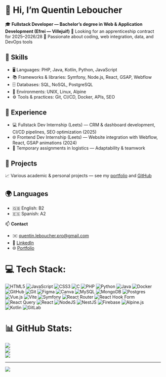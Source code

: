 # 👋 Hi, I’m Quentin Leboucher

🎓 **Fullstack Developer — Bachelor’s degree in Web & Application Development (Efrei — Villejuif)**
💼 Looking for an apprenticeship contract for 2025–2026/28
📍 Passionate about coding, web integration, data, and DevOps tools

## 🔧 Skills

* 🖥️ Languages: PHP, Java, Kotlin, Python, JavaScript
* 📚 Frameworks & libraries: Symfony, Node.js, React, GSAP, Webflow
* 🗄️ Databases: SQL, NoSQL, PostgreSQL
* 🐧 Environments: UNIX, Linux, Alpine
* ⚙️ Tools & practices: Git, CI/CD, Docker, APIs, SEO

## 🚀 Experience

* 💻 Fullstack Dev Internship (Leets) — CRM & dashboard development, CI/CD pipelines, SEO optimization (2025)
* 🌐 Frontend Dev Internship (Leets) — Website integration with Webflow, React, GSAP animations (2024)
* 🛒 Temporary assignments in logistics — Adaptability & teamwork

## 📂 Projects

📈 Various academic & personal projects — see my [portfolio](https://ssait0o.github.io/Portfolio/) and [GitHub](https://github.com/ssait0o)

## 🌍 Languages

* 🇬🇧 English: B2
* 🇪🇸 Spanish: A2

📫 **Contact**

* ✉️ [quentin.leboucher.pro@gmail.com](mailto:quentin.leboucher.pro@gmail.com)
* 🔗 [LinkedIn](https://www.linkedin.com/in/quentin-leboucher/)
* 🌐 [Portfolio](https://ssait0o.github.io/Portfolio/)


# 💻 Tech Stack:
![HTML5](https://img.shields.io/badge/html5-%23E34F26.svg?style=for-the-badge&logo=html5&logoColor=white) ![JavaScript](https://img.shields.io/badge/javascript-%23323330.svg?style=for-the-badge&logo=javascript&logoColor=%23F7DF1E) ![CSS3](https://img.shields.io/badge/css3-%231572B6.svg?style=for-the-badge&logo=css3&logoColor=white) ![C](https://img.shields.io/badge/c-%2300599C.svg?style=for-the-badge&logo=c&logoColor=white) ![PHP](https://img.shields.io/badge/php-%23777BB4.svg?style=for-the-badge&logo=php&logoColor=white) ![Python](https://img.shields.io/badge/python-3670A0?style=for-the-badge&logo=python&logoColor=ffdd54) ![Java](https://img.shields.io/badge/java-%23ED8B00.svg?style=for-the-badge&logo=openjdk&logoColor=white) ![Docker](https://img.shields.io/badge/docker-%230db7ed.svg?style=for-the-badge&logo=docker&logoColor=white) ![GitHub](https://img.shields.io/badge/github-%23121011.svg?style=for-the-badge&logo=github&logoColor=white) ![Git](https://img.shields.io/badge/git-%23F05033.svg?style=for-the-badge&logo=git&logoColor=white) ![Figma](https://img.shields.io/badge/figma-%23F24E1E.svg?style=for-the-badge&logo=figma&logoColor=white) ![Canva](https://img.shields.io/badge/Canva-%2300C4CC.svg?style=for-the-badge&logo=Canva&logoColor=white) ![MySQL](https://img.shields.io/badge/mysql-4479A1.svg?style=for-the-badge&logo=mysql&logoColor=white) ![MongoDB](https://img.shields.io/badge/MongoDB-%234ea94b.svg?style=for-the-badge&logo=mongodb&logoColor=white) ![Postgres](https://img.shields.io/badge/postgres-%23316192.svg?style=for-the-badge&logo=postgresql&logoColor=white) ![Vue.js](https://img.shields.io/badge/vue.js-%2335495e.svg?style=for-the-badge&logo=vuedotjs&logoColor=%234FC08D) ![Vite](https://img.shields.io/badge/vite-%23646CFF.svg?style=for-the-badge&logo=vite&logoColor=white) ![Symfony](https://img.shields.io/badge/symfony-%23000000.svg?style=for-the-badge&logo=symfony&logoColor=white) ![React Router](https://img.shields.io/badge/React_Router-CA4245?style=for-the-badge&logo=react-router&logoColor=white) ![React Hook Form](https://img.shields.io/badge/React%20Hook%20Form-%23EC5990.svg?style=for-the-badge&logo=reacthookform&logoColor=white) ![React Query](https://img.shields.io/badge/-React%20Query-FF4154?style=for-the-badge&logo=react%20query&logoColor=white) ![React](https://img.shields.io/badge/react-%2320232a.svg?style=for-the-badge&logo=react&logoColor=%2361DAFB) ![NodeJS](https://img.shields.io/badge/node.js-6DA55F?style=for-the-badge&logo=node.js&logoColor=white) ![NestJS](https://img.shields.io/badge/nestjs-%23E0234E.svg?style=for-the-badge&logo=nestjs&logoColor=white) ![Firebase](https://img.shields.io/badge/firebase-%23039BE5.svg?style=for-the-badge&logo=firebase) ![Alpine.js](https://img.shields.io/badge/alpinejs-white.svg?style=for-the-badge&logo=alpinedotjs&logoColor=%238BC0D0) ![Kotlin](https://img.shields.io/badge/kotlin-%237F52FF.svg?style=for-the-badge&logo=kotlin&logoColor=white) ![GitLab](https://img.shields.io/badge/gitlab-%23181717.svg?style=for-the-badge&logo=gitlab&logoColor=white)
# 📊 GitHub Stats:
![](https://github-readme-stats.vercel.app/api?username=sSait0o&theme=vue&hide_border=false&include_all_commits=false&count_private=false)<br/>
![](https://nirzak-streak-stats.vercel.app/?user=sSait0o&theme=vue&hide_border=false)<br/>
![](https://github-readme-stats.vercel.app/api/top-langs/?username=sSait0o&theme=vue&hide_border=false&include_all_commits=false&count_private=false&layout=compact)


---
[![](https://visitcount.itsvg.in/api?id=sSait0o&icon=0&color=3)](https://visitcount.itsvg.in)
